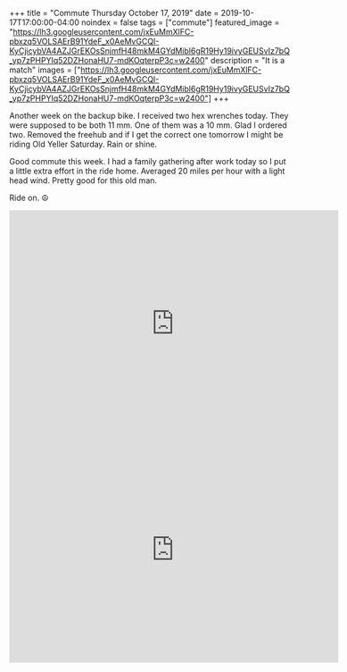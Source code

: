 +++
title =  "Commute Thursday October 17, 2019"
date = 2019-10-17T17:00:00-04:00
noindex = false
tags = ["commute"]
featured_image = "https://lh3.googleusercontent.com/jxEuMmXlFC-pbxzq5VOLSAErB91YdeF_x0AeMvGCQI-KyCjicybVA4AZJGrEKOsSnjmfH48mkM4GYdMibl6gR19Hy19ivyGEUSvIz7bQ_yp7zPHPYIq52DZHonaHU7-mdKOqterpP3c=w2400"
description = "It is a match"
images = ["https://lh3.googleusercontent.com/jxEuMmXlFC-pbxzq5VOLSAErB91YdeF_x0AeMvGCQI-KyCjicybVA4AZJGrEKOsSnjmfH48mkM4GYdMibl6gR19Hy19ivyGEUSvIz7bQ_yp7zPHPYIq52DZHonaHU7-mdKOqterpP3c=w2400"]
+++

Another week on the backup bike. I received two hex wrenches today. They were supposed to be both 11 mm. One of them was a 10 mm. Glad I ordered two. Removed the freehub and if I get the correct one tomorrow I might be riding Old Yeller Saturday. Rain or shine.

Good commute this week. I had a family gathering after work today so I put a little extra effort in the ride home. Averaged 20 miles per hour with a light head wind. Pretty good for this old man.

Ride on. ☮

<iframe height='405' width='590' frameborder='0' allowtransparency='true' scrolling='no' src='https://www.strava.com/activities/2795303758/embed/f684579fff0f240acea21cd653f9494dcf5b411b'></iframe>

<iframe height='405' width='590' frameborder='0' allowtransparency='true' scrolling='no' src='https://www.strava.com/activities/2796776122/embed/8bbd0c1f01f13cc9be20fb6723fd9dc62a92d6f6'></iframe>
